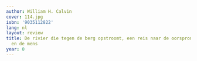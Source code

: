 ```yaml
---
author: William H. Calvin
cover: 114.jpg
isbn: '9035112822'
lang: nl
layout: review
title: De rivier die tegen de berg opstroomt, een reis naar de oorsprong van de aarde
  en de mens
year: 0
---
```


